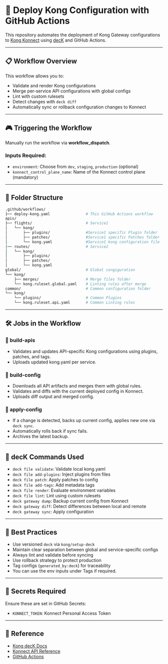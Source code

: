 # 🚀 Deploy Kong Configuration with GitHub Actions

This repository automates the deployment of Kong Gateway configurations to [Kong Konnect](https://konnect.konghq.com) using [decK](https://docs.konghq.com/deck/) and GitHub Actions.

---

## 📋 Workflow Overview

This workflow allows you to:

- Validate and render Kong configurations
- Merge per-service API configurations with global configs
- Lint with custom rulesets
- Detect changes with `deck diff`
- Automatically sync or rollback configuration changes to Konnect

---

## 🎮 Triggering the Workflow

Manually run the workflow via **workflow_dispatch**.

### Inputs Required:
- `environment`: Choose from `dev`, `staging`, `production` (optional)
- `konnect_control_plane_name`: Name of the Konnect control plane (mandatory)

---

## 🧱 Folder Structure

```bash
.github/workflows/
├── deploy-kong.yaml                # This GitHub Actions workflow
apis/
├── flights/                        # Service1
│   └── kong/
│       ├── plugins/                #Service1 specific Plugin folder
│       ├── patches/                #Service1 specific Patches folder
│       └── kong.yaml               #Service1 kong configuration file
|── routes/                         # Service2
│   └── kong/
│       ├── plugins/
│       ├── patches/
│       └── kong.yaml
global/                             # Global congiguration
└── kong/
    ├── merges/                     # Merge files folder
    └── kong.ruleset.global.yaml    # Linting rules after merge
common/                             # Common configuration folder
└── kong/
    └── plugins/                    # Common Plugins
    └── kong.ruleset.api.yaml       # Common Linting rules
```

---

## 🛠 Jobs in the Workflow

### 🔧 build-apis
- Validates and updates API-specific Kong configurations using plugins, patches, and tags.
- Uploads updated kong.yaml per service.

### 🧩 build-config
- Downloads all API artifacts and merges them with global rules.
- Validates and diffs with the current deployed config in Konnect.
- Uploads diff output and merged config.

### 🚀 apply-config
- If a change is detected, backs up current config, applies new one via `deck sync`.
- Automatically rolls back if sync fails.
- Archives the latest backup.

---

## 🧪 decK Commands Used

- `deck file validate`: Validate local kong.yaml
- `deck file add-plugins`: Inject plugins from files
- `deck file patch`: Apply patches to config
- `deck file add-tags`: Add metadata tags
- `deck file render`: Evaluate environment variables
- `deck file lint`: Lint using custom rulesets
- `deck gateway dump`: Backup current config from Konnect
- `deck gateway diff`: Detect differences between local and remote
- `deck gateway sync`: Apply configuration

---

## 🧠 Best Practices

- Use versioned `deck` via `kong/setup-deck`
- Maintain clear separation between global and service-specific configs
- Always lint and validate before syncing
- Use rollback strategy to protect production
- Tag configs (`generated_by:deck`) for traceability
- You can use the env inputs under Tags if required.

---

## 🔐 Secrets Required

Ensure these are set in GitHub Secrets:
- `KONNECT_TOKEN`: Konnect Personal Access Token

---

## 📎 Reference
- [Kong decK Docs](https://docs.konghq.com/deck/)
- [Konnect API Reference](https://docs.konghq.com/konnect/)
- [GitHub Actions](https://docs.github.com/en/actions)
